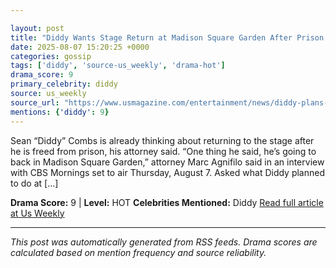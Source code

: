 ```yaml
---

layout: post
title: "Diddy Wants Stage Return at Madison Square Garden After Prison Release"""
date: 2025-08-07 15:20:25 +0000
categories: gossip
tags: ['diddy', 'source-us_weekly', 'drama-hot']
drama_score: 9
primary_celebrity: diddy
source: us_weekly
source_url: "https://www.usmagazine.com/entertainment/news/diddy-plans-madison-square-garden-return-after-prison-release/"""
mentions: {'diddy': 9}
---
```


Sean “Diddy” Combs is already thinking about returning to the stage after he is freed from prison, his attorney said. “One thing he said, he’s going to back in Madison Square Garden,” attorney Marc Agnifilo said in an interview with CBS Mornings set to air Thursday, August 7. Asked what Diddy planned to do at […]

**Drama Score:** 9 | **Level:** HOT **Celebrities Mentioned:** Diddy [Read full article at Us Weekly](https://www.usmagazine.com/entertainment/news/diddy-plans-madison-square-garden-return-after-prison-release/)

---

*This post was automatically generated from RSS feeds. Drama scores are calculated based on mention frequency and source reliability.*